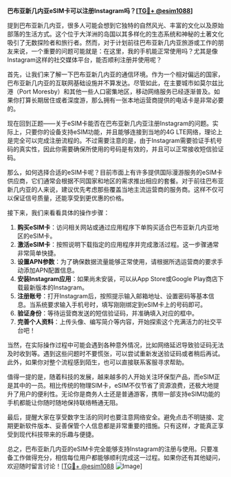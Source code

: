 **巴布亚新几内亚eSIM卡可以注册Instagram吗？[[TG💪+ @esim1088](https://t.me/s/esim1088)]**

提到巴布亚新几内亚，很多人可能会想到它独特的自然风光、丰富的文化以及原始部落的生活方式。这个位于大洋洲的岛国以其多样化的生态系统和神秘的土著文化吸引了无数探险者和旅行者。然而，对于计划前往巴布亚新几内亚旅游或工作的朋友来说，一个重要的问题可能就是：在这里，我的手机能正常使用吗？尤其是像Instagram这样的社交媒体平台，能否顺利注册并使用呢？

首先，让我们来了解一下巴布亚新几内亚的通信环境。作为一个相对偏远的国家，巴布亚新几内亚的互联网基础设施并不算发达。尽管如此，在主要城市如莫尔兹比港（Port Moresby）和其他一些人口密集地区，移动网络服务已经逐渐普及。如果你打算长期居住或者深度游，那么拥有一张本地运营商提供的电话卡是非常必要的。

现在回到正题——关于eSIM卡能否在巴布亚新几内亚注册Instagram的问题。实际上，只要你的设备支持eSIM功能，并且能够连接到当地的4G LTE网络，理论上是完全可以完成注册流程的。不过需要注意的是，由于Instagram需要验证手机号码的真实性，因此你需要确保所使用的号码是有效的，并且可以正常接收短信验证码。

那么，如何选择合适的eSIM卡呢？目前市面上有许多提供国际漫游服务的eSIM卡供应商，它们通常会根据不同国家和地区的需求推出相应的套餐。对于前往巴布亚新几内亚的人来说，建议优先考虑那些覆盖当地主流运营商的服务商。这样不仅可以保证信号质量，还能享受到更优惠的价格。

接下来，我们来看看具体的操作步骤：

1. **购买eSIM卡**：访问相关网站或通过应用程序下单购买适合巴布亚新几内亚地区的eSIM卡。
2. **激活eSIM卡**：按照说明下载指定的应用程序并完成激活过程。这一步骤通常非常简单快捷。
3. **设置APN参数**：为了确保数据流量能够正常使用，请根据所选运营商的要求手动添加APN配置信息。
4. **安装Instagram应用**：如果尚未安装，可以从App Store或Google Play商店下载最新版本的Instagram。
5. **注册账号**：打开Instagram后，按照提示输入邮箱地址、设置密码等基本信息。当系统要求输入手机号时，填写刚刚绑定到eSIM卡上的号码即可。
6. **验证身份**：等待运营商发送的短信验证码，并准确填入对应的框中。
7. **完善个人资料**：上传头像、编写简介等内容，开始探索这个充满活力的社交平台吧！

当然，在实际操作过程中可能会遇到各种意外情况，比如网络延迟导致验证码无法及时收到等。遇到这些问题时不要慌张，可以尝试重新发送验证码或者稍后再试。此外，如果你对整个流程感到陌生，也可以直接联系客服寻求帮助。

值得一提的是，随着科技的发展，越来越多的人开始关注环保型产品，而eSIM正是其中的一员。相比传统的物理SIM卡，eSIM不仅节省了资源浪费，还极大地提升了用户的便利性。无论你是商务人士还是普通游客，携带一部支持eSIM功能的手机都能让你随时随地保持联络畅通无阻。

最后，提醒大家在享受数字生活的同时也要注意网络安全。避免点击不明链接、定期更新软件版本、妥善保管个人信息都是非常重要的措施。只有这样，才能真正享受到现代科技带来的乐趣与便捷。

总之，巴布亚新几内亚的eSIM卡完全能够支持Instagram的注册与使用。只要准备工作做得充分，相信每位用户都能够顺利完成这一过程。如果你还有其他疑问，欢迎随时留言讨论！[[TG💪+ @esim1088](https://t.me/s/esim1088) ![Image](https://i.postimg.cc/4NQfJmqS/Snipaste-2025-05-13-00-14-12.png)]